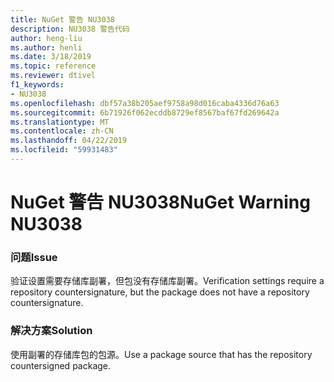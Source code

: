 ```yaml
---
title: NuGet 警告 NU3038
description: NU3038 警告代码
author: heng-liu
ms.author: henli
ms.date: 3/18/2019
ms.topic: reference
ms.reviewer: dtivel
f1_keywords:
- NU3038
ms.openlocfilehash: dbf57a38b205aef9758a98d016caba4336d76a63
ms.sourcegitcommit: 6b71926f062ecddb8729ef8567baf67fd269642a
ms.translationtype: MT
ms.contentlocale: zh-CN
ms.lasthandoff: 04/22/2019
ms.locfileid: "59931483"
---
```

# <a name="nuget-warning-nu3038"></a><span data-ttu-id="25f47-103">NuGet 警告 NU3038</span><span class="sxs-lookup"><span data-stu-id="25f47-103">NuGet Warning NU3038</span></span>

### <a name="issue"></a><span data-ttu-id="25f47-104">问题</span><span class="sxs-lookup"><span data-stu-id="25f47-104">Issue</span></span>

<span data-ttu-id="25f47-105">验证设置需要存储库副署，但包没有存储库副署。</span><span class="sxs-lookup"><span data-stu-id="25f47-105">Verification settings require a repository countersignature, but the package does not have a repository countersignature.</span></span>


### <a name="solution"></a><span data-ttu-id="25f47-106">解决方案</span><span class="sxs-lookup"><span data-stu-id="25f47-106">Solution</span></span>

<span data-ttu-id="25f47-107">使用副署的存储库包的包源。</span><span class="sxs-lookup"><span data-stu-id="25f47-107">Use a package source that has the repository countersigned package.</span></span>  